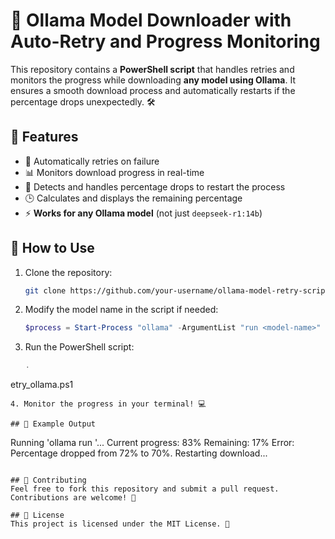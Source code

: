 
# 🚀 Ollama Model Downloader with Auto-Retry and Progress Monitoring  
This repository contains a **PowerShell script** that handles retries and monitors the progress while downloading **any model using Ollama**. It ensures a smooth download process and automatically restarts if the percentage drops unexpectedly. 🛠️  

## 📝 Features  
- 🔄 Automatically retries on failure  
- 📊 Monitors download progress in real-time  
- 🚨 Detects and handles percentage drops to restart the process  
- 🕒 Calculates and displays the remaining percentage  
- ⚡ **Works for any Ollama model** (not just `deepseek-r1:14b`)  

## 📂 How to Use  
1. Clone the repository:  
   ```sh
   git clone https://github.com/your-username/ollama-model-retry-script.git
   ```  
2. Modify the model name in the script if needed:  
   ```powershell
   $process = Start-Process "ollama" -ArgumentList "run <model-name>" -NoNewWindow -PassThru -RedirectStandardOutput "output.txt"
   ```  
3. Run the PowerShell script:  
   ```powershell
   .
etry_ollama.ps1
   ```  
4. Monitor the progress in your terminal! 💻  

## 🎯 Example Output  
```
Running 'ollama run <model-name>'...
Current progress: 83%
Remaining: 17%
Error: Percentage dropped from 72% to 70%. Restarting download...
```

## 🤝 Contributing  
Feel free to fork this repository and submit a pull request. Contributions are welcome! 🙌  

## 📄 License  
This project is licensed under the MIT License. 📜  
